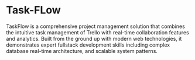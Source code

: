 # Task-FLow
TaskFlow is a comprehensive project management solution that combines the intuitive task management of Trello with real-time collaboration features and analytics. Built from the ground up with modern web technologies, it demonstrates expert fullstack development skills including complex database real-time architecture, and scalable system patterns.
